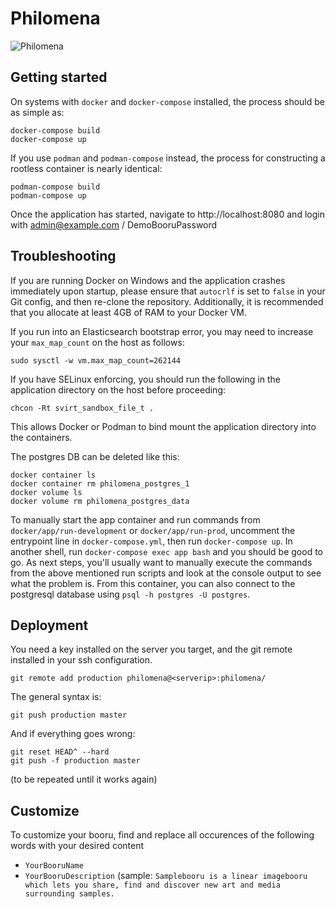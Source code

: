 # Philomena
![Philomena](/assets/static/images/phoenix.svg)

## Getting started
On systems with `docker` and `docker-compose` installed, the process should be as simple as:

```
docker-compose build
docker-compose up
```

If you use `podman` and `podman-compose` instead, the process for constructing a rootless container is nearly identical:

```
podman-compose build
podman-compose up
```

Once the application has started, navigate to http://localhost:8080 and login with admin@example.com / DemoBooruPassword

## Troubleshooting

If you are running Docker on Windows and the application crashes immediately upon startup, please ensure that `autocrlf` is set to `false` in your Git config, and then re-clone the repository. Additionally, it is recommended that you allocate at least 4GB of RAM to your Docker VM.

If you run into an Elasticsearch bootstrap error, you may need to increase your `max_map_count` on the host as follows:
```
sudo sysctl -w vm.max_map_count=262144
```

If you have SELinux enforcing, you should run the following in the application directory on the host before proceeding:
```
chcon -Rt svirt_sandbox_file_t .
```
This allows Docker or Podman to bind mount the application directory into the containers.

The postgres DB can be deleted like this:
```
docker container ls
docker container rm philomena_postgres_1
docker volume ls
docker volume rm philomena_postgres_data
```

To manually start the app container and run commands from `docker/app/run-development` or `docker/app/run-prod`, uncomment the entrypoint line in `docker-compose.yml`, then run `docker-compose up`. In another shell, run `docker-compose exec app bash` and you should be good to go. As next steps, you'll usually want to manually execute the commands from the above mentioned run scripts and look at the console output to see what the problem is. From this container, you can also connect to the postgresql database using `psql -h postgres -U postgres`.

## Deployment
You need a key installed on the server you target, and the git remote installed in your ssh configuration.

    git remote add production philomena@<serverip>:philomena/

The general syntax is:

    git push production master

And if everything goes wrong:

    git reset HEAD^ --hard
    git push -f production master

(to be repeated until it works again)

## Customize
To customize your booru, find and replace all occurences of the following words with your desired content
- `YourBooruName`
- `YourBooruDescription` (sample: `Samplebooru is a linear imagebooru which lets you share, find and discover new art and media surrounding samples.`
